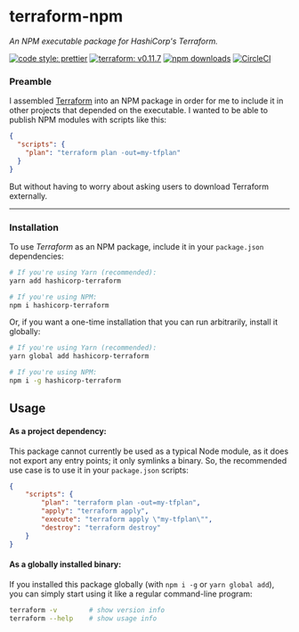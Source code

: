 # terraform-npm
*An NPM executable package for HashiCorp's Terraform.*

[![code style: prettier](https://img.shields.io/badge/code_style-prettier-ff69b4.svg)](https://github.com/prettier/prettier) [![terraform: v0.11.7](https://img.shields.io/badge/terraform-v0.11.7.0-6253f4.svg)](https://www.terraform.io) [![npm downloads](https://img.shields.io/npm/dt/hashicorp-terraform.svg?maxAge=3600)](https://www.npmjs.com/package/hashicorp-terraform) [![CircleCI](https://img.shields.io/circleci/project/github/steven-xie/terraform-npm.svg)](https://circleci.com/gh/steven-xie/terraform-npm)

### Preamble
I assembled [Terraform](https://terraform.io) into an NPM package in order for me to include it in other projects that depended on the executable. I wanted to be able to publish NPM modules with scripts like this:
```json
{
  "scripts": {
    "plan": "terraform plan -out=my-tfplan"
  }
}
```
But without having to worry about asking users to download Terraform externally.

---

### Installation
To use *Terraform* as an NPM package, include it in your `package.json` dependencies:
```bash
# If you're using Yarn (recommended):
yarn add hashicorp-terraform

# If you're using NPM:
npm i hashicorp-terraform
```

Or, if you want a one-time installation that you can run arbitrarily, install it globally:
```bash
# If you're using Yarn (recommended):
yarn global add hashicorp-terraform

# If you're using NPM:
npm i -g hashicorp-terraform
```


## Usage
#### As a project dependency:
This package cannot currently be used as a typical Node module, as it does not export any entry points; it only symlinks a binary. So, the recommended use case is to use it in your `package.json` scripts:
```json
{
    "scripts": {
        "plan": "terraform plan -out=my-tfplan",
        "apply": "terraform apply",
        "execute": "terraform apply \"my-tfplan\"",
        "destroy": "terraform destroy"
    }
}
```

#### As a globally installed binary:
If you installed this package globally (with `npm i -g` or `yarn global add`), you can simply start using it like a regular command-line program:
```bash
terraform -v        # show version info
terraform --help    # show usage info
```
